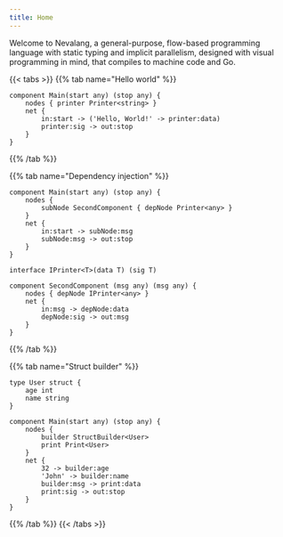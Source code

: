 ```yaml
---
title: Home
---
```


Welcome to Nevalang, a general-purpose, flow-based programming language with static typing and implicit parallelism, designed with visual programming in mind, that compiles to machine code and Go.

{{< tabs >}}
{{% tab name="Hello world" %}}

```neva
component Main(start any) (stop any) {
	nodes { printer Printer<string> }
	net {
		in:start -> ('Hello, World!' -> printer:data)
		printer:sig -> out:stop
	}
}
```

{{% /tab %}}

{{% tab name="Dependency injection" %}}

```neva
component Main(start any) (stop any) {
    nodes {
        subNode SecondComponent { depNode Printer<any> }
    }
    net {
        in:start -> subNode:msg
        subNode:msg -> out:stop
    }
}

interface IPrinter<T>(data T) (sig T)

component SecondComponent (msg any) (msg any) {
    nodes { depNode IPrinter<any> }
    net {
        in:msg -> depNode:data
        depNode:sig -> out:msg
    }
}
```

{{% /tab %}}

{{% tab name="Struct builder" %}}

```neva
type User struct {
    age int
    name string
}

component Main(start any) (stop any) {
    nodes {
        builder StructBuilder<User>
        print Print<User>
    }
    net {
        32 -> builder:age
        'John' -> builder:name
        builder:msg -> print:data
        print:sig -> out:stop
    }
}
```

{{% /tab %}}
{{< /tabs >}}
